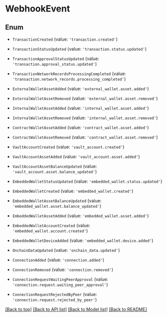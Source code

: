 # WebhookEvent

## Enum


* `TransactionCreated` (value: `'transaction.created'`)

* `TransactionStatusUpdated` (value: `'transaction.status.updated'`)

* `TransactionApprovalStatusUpdated` (value: `'transaction.approval_status.updated'`)

* `TransactionNetworkRecordsProcessingCompleted` (value: `'transaction.network_records.processing_completed'`)

* `ExternalWalletAssetAdded` (value: `'external_wallet.asset.added'`)

* `ExternalWalletAssetRemoved` (value: `'external_wallet.asset.removed'`)

* `InternalWalletAssetAdded` (value: `'internal_wallet.asset.added'`)

* `InternalWalletAssetRemoved` (value: `'internal_wallet.asset.removed'`)

* `ContractWalletAssetAdded` (value: `'contract_wallet.asset.added'`)

* `ContractWalletAssetRemoved` (value: `'contract_wallet.asset.removed'`)

* `VaultAccountCreated` (value: `'vault_account.created'`)

* `VaultAccountAssetAdded` (value: `'vault_account.asset.added'`)

* `VaultAccountAssetBalanceUpdated` (value: `'vault_account.asset.balance_updated'`)

* `EmbeddedWalletStatusUpdated` (value: `'embedded_wallet.status.updated'`)

* `EmbeddedWalletCreated` (value: `'embedded_wallet.created'`)

* `EmbeddedWalletAssetBalanceUpdated` (value: `'embedded_wallet.asset.balance_updated'`)

* `EmbeddedWalletAssetAdded` (value: `'embedded_wallet.asset.added'`)

* `EmbeddedWalletAccountCreated` (value: `'embedded_wallet.account.created'`)

* `EmbeddedWalletDeviceAdded` (value: `'embedded_wallet.device.added'`)

* `OnchainDataUpdated` (value: `'onchain_data.updated'`)

* `ConnectionAdded` (value: `'connection.added'`)

* `ConnectionRemoved` (value: `'connection.removed'`)

* `ConnectionRequestWaitingPeerApproval` (value: `'connection.request.waiting_peer_approval'`)

* `ConnectionRequestRejectedByPeer` (value: `'connection.request.rejected_by_peer'`)



[[Back to top]](#) [[Back to API list]](../../README.md#documentation-for-api-endpoints) [[Back to Model list]](../../README.md#documentation-for-models) [[Back to README]](../../README.md)

